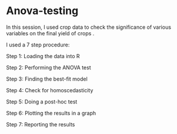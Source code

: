 # Anova-testing

In this session, I  used crop data to check the significance of various variables on the final yield of crops .

I used a 7 step procedure:

Step 1: Loading the data into R

Step 2: Performing the ANOVA test

Step 3: Finding the best-fit model

Step 4: Check for homoscedasticity

Step 5: Doing a post-hoc test

Step 6: Plotting the results in a graph

Step 7: Reporting the results
